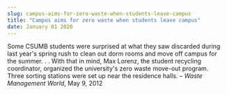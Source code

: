 ```yaml
---
slug: campus-aims-for-zero-waste-when-students-leave-campus
title: "Campus aims for zero waste when students leave campus"
date: January 01 2020
---
```


<p>Some CSUMB students were surprised at what they saw discarded during last year's spring rush to clean out dorm rooms and move off campus for the summer. . . With that in mind, Max Lorenz, the student recycling coordinator, organized the university's zero waste move-out program. Three sorting stations were set up near the residence halls. – <em>Waste Management World</em>, May 9, 2012
</p>
